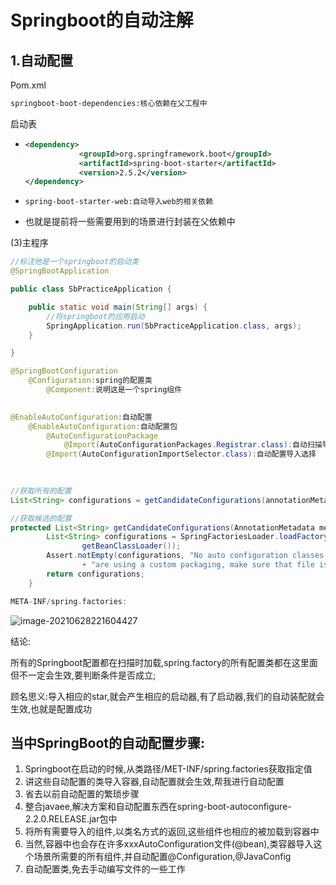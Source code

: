 # Springboot的自动注解

## 1.自动配置

Pom.xml

```xml
springboot-boot-dependencies:核心依赖在父工程中
```

启动表

- ```xml
  <dependency>
              <groupId>org.springframework.boot</groupId>
              <artifactId>spring-boot-starter</artifactId>
              <version>2.5.2</version>
  </dependency>
  ```

- ```
  spring-boot-starter-web:自动导入web的相关依赖
  ```

- 也就是提前将一些需要用到的场景进行封装在父依赖中

(3)主程序

```java	
//标注他是一个springboot的启动类
@SpringBootApplication

public class SbPracticeApplication {

    public static void main(String[] args) {
        //将springboot的应用启动
        SpringApplication.run(SbPracticeApplication.class, args);
    }

}
```

```java
@SpringBootConfiguration
	@Configuration:spring的配置类
        @Component:说明这是一个spring组件
            

@EnableAutoConfiguration:自动配置
    @EnableAutoConfiguration:自动配置包
        @AutoConfigurationPackage
        	@Import(AutoConfigurationPackages.Registrar.class):自动扫描导入包
        @Import(AutoConfigurationImportSelector.class):自动配置导入选择
        	
        
```

```java
//获取所有的配置
List<String> configurations = getCandidateConfigurations(annotationMetadata, attributes);

//获取候选的配置
protected List<String> getCandidateConfigurations(AnnotationMetadata metadata, AnnotationAttributes attributes) {
		List<String> configurations = SpringFactoriesLoader.loadFactoryNames(getSpringFactoriesLoaderFactoryClass(),
				getBeanClassLoader());
		Assert.notEmpty(configurations, "No auto configuration classes found in META-INF/spring.factories. If you "
				+ "are using a custom packaging, make sure that file is correct.");
		return configurations;
	}
```

```c++
META-INF/spring.factories:

```

![image-20210628221604427](C:\Users\Sineva\AppData\Roaming\Typora\typora-user-images\image-20210628221604427.png)

结论:

所有的Springboot配置都在扫描时加载,spring.factory的所有配置类都在这里面但不一定会生效,要判断条件是否成立;

顾名思义:导入相应的star,就会产生相应的启动器,有了启动器,我们的自动装配就会生效,也就是配置成功

## 当中SpringBoot的自动配置步骤:

1. Springboot在启动的时候,从类路径/MET-INF/spring.factories获取指定值
2. 讲这些自动配置的类导入容器,自动配置就会生效,帮我进行自动配置
3. 省去以前自动配置的繁琐步骤
4. 整合javaee,解决方案和自动配置东西在spring-boot-autoconfigure-2.2.0.RELEASE.jar包中
5. 将所有需要导入的组件,以类名方式的返回,这些组件也相应的被加载到容器中
6. 当然,容器中也会存在许多xxxAutoConfiguration文件(@bean),类容器导入这个场景所需要的所有组件,并自动配置@Configuration,@JavaConfig
7. 自动配置类,免去手动编写文件的一些工作

​		

